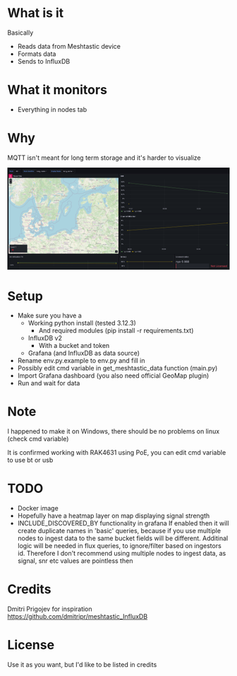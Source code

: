 # What is it
Basically
- Reads data from Meshtastic device
- Formats data
- Sends to InfluxDB

# What it monitors
- Everything in nodes tab

# Why
MQTT isn't meant for long term storage and it's harder to visualize

[<img src="./grafana-dashboard.png">]()

# Setup
- Make sure you have a 
  - Working python install (tested 3.12.3)
    - And required modules (pip install -r requirements.txt)
  - InfluxDB v2
    - With a bucket and token
  - Grafana (and InfluxDB as data source)
- Rename env.py.example to env.py and fill in
- Possibly edit cmd variable in get_meshtastic_data function (main.py)
- Import Grafana dashboard (you also need official GeoMap plugin)
- Run and wait for data

# Note
I happened to make it on Windows, there should be no problems on linux (check cmd variable)

It is confirmed working with RAK4631 using PoE, you can edit cmd variable to use bt or usb

# TODO
- Docker image
- Hopefully have a heatmap layer on map displaying signal strength
- INCLUDE_DISCOVERED_BY functionality in grafana
If enabled then it will create duplicate names in 'basic' queries, because if you use multiple nodes to ingest data to the same bucket fields will be different.
Additinal logic will be needed in flux queries, to ignore/filter based on ingestors id. Therefore I don't recommend using multiple nodes to ingest data, as signal, snr etc values are pointless then

# Credits
Dmitri Prigojev for inspiration
https://github.com/dmitripr/meshtastic_InfluxDB

# License
Use it as you want, but I'd like to be listed in credits
